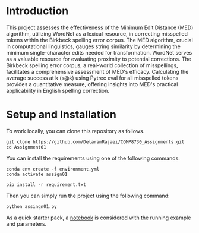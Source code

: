 # Introduction
This project assesses the effectiveness of the Minimum Edit Distance (MED) algorithm, utilizing WordNet as a lexical resource, in correcting misspelled tokens within the Birkbeck spelling error corpus. The MED algorithm, crucial in computational linguistics, gauges string similarity by determining the minimum single-character edits needed for transformation. WordNet serves as a valuable resource for evaluating proximity to potential corrections. The Birkbeck spelling error corpus, a real-world collection of misspellings, facilitates a comprehensive assessment of MED's efficacy. Calculating the average success at k (s@k) using Pytrec eval for all misspelled tokens provides a quantitative measure, offering insights into MED's practical applicability in English spelling correction.

# Setup and Installation
To work locally, you can clone this repository as follows.

```
git clone https://github.com/DelaramRajaei/COMP8730_Assignments.git
cd Assignment01
```
You can install the requirements using one of the following commands:
```
conda env create -f environment.yml
conda activate assign01
```
```
pip install -r requirement.txt
```
Then you can simply run the project using the following command:
```
python assingn01.py
```

As a quick starter pack, a [notebook](https://colab.research.google.com/drive/1NyCn4j8OtPQsmAMty41PN6Na9l6T9q4t) is considered with the running example and parameters.
